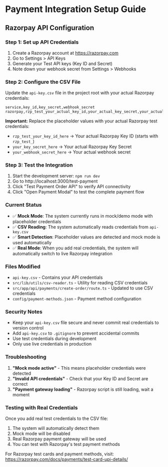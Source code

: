 # Payment Integration Setup Guide

## Razorpay API Configuration

### Step 1: Set up API Credentials

1. Create a Razorpay account at https://razorpay.com
2. Go to Settings > API Keys
3. Generate your Test API keys (Key ID and Secret)
4. Note down your webhook secret from Settings > Webhooks

### Step 2: Configure the CSV File

Update the `api-key.csv` file in the project root with your actual Razorpay credentials:

```csv
service,key_id,key_secret,webhook_secret
razorpay,rzp_test_your_actual_key_id,your_actual_key_secret,your_actual_webhook_secret
```

**Important:** Replace the placeholder values with your actual Razorpay test credentials:
- `rzp_test_your_key_id_here` → Your actual Razorpay Key ID (starts with `rzp_test_`)
- `your_key_secret_here` → Your actual Razorpay Key Secret
- `your_webhook_secret_here` → Your actual webhook secret

### Step 3: Test the Integration

1. Start the development server: `npm run dev`
2. Go to http://localhost:3000/test-payment
3. Click "Test Payment Order API" to verify API connectivity
4. Click "Open Payment Modal" to test the complete payment flow

### Current Status

- ✅ **Mock Mode**: The system currently runs in mock/demo mode with placeholder credentials
- ✅ **CSV Reading**: The system automatically reads credentials from `api-key.csv`
- ✅ **Smart Detection**: Placeholder values are detected and mock mode is used automatically
- ✅ **Real Mode**: When you add real credentials, the system will automatically switch to live Razorpay integration

### Files Modified

- `api-key.csv` - Contains your API credentials
- `src/lib/utils/csv-reader.ts` - Utility for reading CSV credentials
- `src/app/api/payments/create-order/route.ts` - Updated to use CSV credentials
- `config/payment-methods.json` - Payment method configuration

### Security Notes

- Keep your `api-key.csv` file secure and never commit real credentials to version control
- Add `api-key.csv` to `.gitignore` to prevent accidental commits
- Use test credentials during development
- Only use live credentials in production

### Troubleshooting

1. **"Mock mode active"** - This means placeholder credentials were detected
2. **"Invalid API credentials"** - Check that your Key ID and Secret are correct
3. **"Payment gateway loading"** - Razorpay script is still loading, wait a moment

### Testing with Real Credentials

Once you add real test credentials to the CSV file:

1. The system will automatically detect them
2. Mock mode will be disabled
3. Real Razorpay payment gateway will be used
4. You can test with Razorpay's test payment methods

For Razorpay test cards and payment methods, visit: https://razorpay.com/docs/payments/test-card-upi-details/